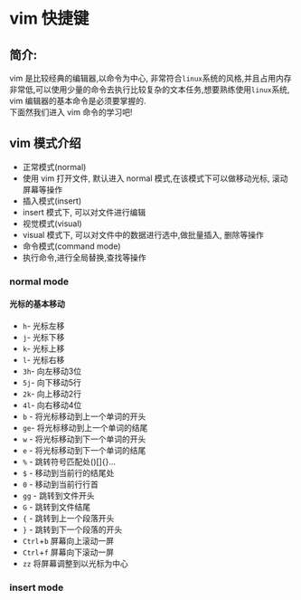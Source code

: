 # vim 快捷键

## 简介:
vim 是比较经典的编辑器,以命令为中心, 非常符合`linux`系统的风格,并且占用内存非常低,可以使用少量的命令去执行比较复杂的文本任务,想要熟练使用`linux`系统, vim 编辑器的基本命令是必须要掌握的.
<br>下面然我们进入 vim 命令的学习吧!

## vim 模式介绍
- 正常模式(normal)
 - 使用 vim 打开文件, 默认进入 normal 模式,在该模式下可以做移动光标, 滚动屏幕等操作
- 插入模式(insert)
 - insert 模式下, 可以对文件进行编辑
- 视觉模式(visual)
 - visual 模式下, 可以对文件中的数据进行选中,做批量插入, 删除等操作
- 命令模式(command mode)
 - 执行命令,进行全局替换,查找等操作

### normal mode
#### 光标的基本移动
- `h`- 光标左移 
- `j`- 光标下移
- `k`- 光标上移
- `l`- 光标右移
- `3h`- 向左移动3位
- `5j`- 向下移动5行
- `2k`- 向上移动2行
- `4l`- 向右移动4位
- `b` - 将光标移动到上一个单词的开头
- `ge`- 将光标移动到上一个单词的结尾
- `w` - 将光标移动到下一个单词的开头
- `e` - 将光标移动到下一个单词的结尾
- `%` - 跳转符号匹配处()[]{}...
- `$` - 移动到当前行的结尾处
- `0` - 移动到当前行行首
- `gg` - 跳转到文件开头
- `G` - 跳转到文件结尾
- `{` - 跳转到上一个段落开头
- `}` - 跳转到下一个段落的开头
- `Ctrl`+`b` 屏幕向上滚动一屏
- `Ctrl`+`f` 屏幕向下滚动一屏
- `zz` 将屏幕调整到以光标为中心

### insert mode

